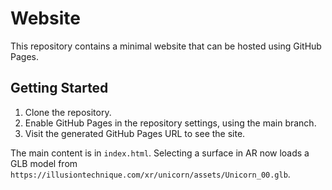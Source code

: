 # Website

This repository contains a minimal website that can be hosted using GitHub Pages.

## Getting Started

1. Clone the repository.
2. Enable GitHub Pages in the repository settings, using the main branch.
3. Visit the generated GitHub Pages URL to see the site.

The main content is in `index.html`. Selecting a surface in AR now loads a GLB
model from `https://illusiontechnique.com/xr/unicorn/assets/Unicorn_00.glb`.
